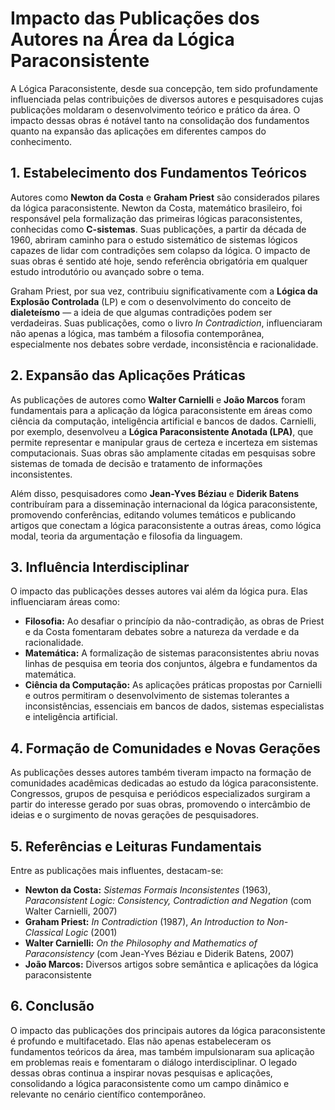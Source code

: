 
# Impacto das Publicações dos Autores na Área da Lógica Paraconsistente

A Lógica Paraconsistente, desde sua concepção, tem sido profundamente influenciada pelas contribuições de diversos autores e pesquisadores cujas publicações moldaram o desenvolvimento teórico e prático da área. O impacto dessas obras é notável tanto na consolidação dos fundamentos quanto na expansão das aplicações em diferentes campos do conhecimento.

## 1. Estabelecimento dos Fundamentos Teóricos

Autores como **Newton da Costa** e **Graham Priest** são considerados pilares da lógica paraconsistente. Newton da Costa, matemático brasileiro, foi responsável pela formalização das primeiras lógicas paraconsistentes, conhecidas como **C-sistemas**. Suas publicações, a partir da década de 1960, abriram caminho para o estudo sistemático de sistemas lógicos capazes de lidar com contradições sem colapso da lógica. O impacto de suas obras é sentido até hoje, sendo referência obrigatória em qualquer estudo introdutório ou avançado sobre o tema.

Graham Priest, por sua vez, contribuiu significativamente com a **Lógica da Explosão Controlada** (LP) e com o desenvolvimento do conceito de **dialeteísmo** — a ideia de que algumas contradições podem ser verdadeiras. Suas publicações, como o livro *In Contradiction*, influenciaram não apenas a lógica, mas também a filosofia contemporânea, especialmente nos debates sobre verdade, inconsistência e racionalidade.

## 2. Expansão das Aplicações Práticas

As publicações de autores como **Walter Carnielli** e **João Marcos** foram fundamentais para a aplicação da lógica paraconsistente em áreas como ciência da computação, inteligência artificial e bancos de dados. Carnielli, por exemplo, desenvolveu a **Lógica Paraconsistente Anotada (LPA)**, que permite representar e manipular graus de certeza e incerteza em sistemas computacionais. Suas obras são amplamente citadas em pesquisas sobre sistemas de tomada de decisão e tratamento de informações inconsistentes.

Além disso, pesquisadores como **Jean-Yves Béziau** e **Diderik Batens** contribuíram para a disseminação internacional da lógica paraconsistente, promovendo conferências, editando volumes temáticos e publicando artigos que conectam a lógica paraconsistente a outras áreas, como lógica modal, teoria da argumentação e filosofia da linguagem.

## 3. Influência Interdisciplinar

O impacto das publicações desses autores vai além da lógica pura. Elas influenciaram áreas como:

- **Filosofia:** Ao desafiar o princípio da não-contradição, as obras de Priest e da Costa fomentaram debates sobre a natureza da verdade e da racionalidade.
- **Matemática:** A formalização de sistemas paraconsistentes abriu novas linhas de pesquisa em teoria dos conjuntos, álgebra e fundamentos da matemática.
- **Ciência da Computação:** As aplicações práticas propostas por Carnielli e outros permitiram o desenvolvimento de sistemas tolerantes a inconsistências, essenciais em bancos de dados, sistemas especialistas e inteligência artificial.

## 4. Formação de Comunidades e Novas Gerações

As publicações desses autores também tiveram impacto na formação de comunidades acadêmicas dedicadas ao estudo da lógica paraconsistente. Congressos, grupos de pesquisa e periódicos especializados surgiram a partir do interesse gerado por suas obras, promovendo o intercâmbio de ideias e o surgimento de novas gerações de pesquisadores.

## 5. Referências e Leituras Fundamentais

Entre as publicações mais influentes, destacam-se:

- **Newton da Costa:** *Sistemas Formais Inconsistentes* (1963), *Paraconsistent Logic: Consistency, Contradiction and Negation* (com Walter Carnielli, 2007)
- **Graham Priest:** *In Contradiction* (1987), *An Introduction to Non-Classical Logic* (2001)
- **Walter Carnielli:** *On the Philosophy and Mathematics of Paraconsistency* (com Jean-Yves Béziau e Diderik Batens, 2007)
- **João Marcos:** Diversos artigos sobre semântica e aplicações da lógica paraconsistente

## 6. Conclusão

O impacto das publicações dos principais autores da lógica paraconsistente é profundo e multifacetado. Elas não apenas estabeleceram os fundamentos teóricos da área, mas também impulsionaram sua aplicação em problemas reais e fomentaram o diálogo interdisciplinar. O legado dessas obras continua a inspirar novas pesquisas e aplicações, consolidando a lógica paraconsistente como um campo dinâmico e relevante no cenário científico contemporâneo.

